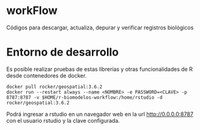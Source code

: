 workFlow
========

Códigos para descargar, actualiza, depurar y verificar registros biológicos

# Entorno de desarrollo

Es posible realizar pruebas de estas librerías y otras funcionalidades de R desde contenedores de docker.

```
docker pull rocker/geospatial:3.6.2
docker run --restart always --name <NOMBRE> -e PASSWORD=<CLAVE> -p 8787:8787 -v $HOME/r-biomodelos-workflow:/home/rstudio -d rocker/geospatial:3.6.2
```

Podrá ingresar a rstudio en un navegador web en la url http://0.0.0.0:8787 con el usuario rstudio y la clave configurada.

